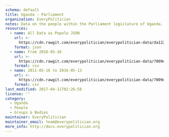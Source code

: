 ```yaml
---
schema: default
title: Uganda — Parliament
organization: EveryPolitician
notes: Data on the people within the Parliament legislature of Uganda.
resources:
  - name: All Data as Popolo JSON
    url: >-
      https://cdn.rawgit.com/everypolitician/everypolitician-data/da1222f2f865abf07d44503cd9ca10964ccbeccf/data/Uganda/Parliament/ep-popolo-v1.0.json
    format: json
  - name: From 2016-05-16
    url: >-
      https://cdn.rawgit.com/everypolitician/everypolitician-data/7009eb28142679414e7a75752eb887b73f0c3b18/data/Uganda/Parliament/term-10.csv
    format: csv
  - name: 2011-05-16 to 2016-05-13
    url: >-
      https://cdn.rawgit.com/everypolitician/everypolitician-data/7009eb28142679414e7a75752eb887b73f0c3b18/data/Uganda/Parliament/term-9.csv
    format: csv
last_modified: 2017-04-11T02:26:58
license: ''
category:
  - Uganda
  - People
  - Groups & Bodies
maintainer: EveryPolitician
maintainer_email: team@everypolitician.org
more_info: http://docs.everypolitician.org
---
```

